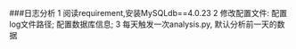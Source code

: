 ###日志分析
1 阅读requirement,安装MySQLdb==4.0.23
2 修改配置文件: 配置log文件路径; 配置数据库信息;
3 每天触发一次analysis.py, 默认分析前一天的数据


